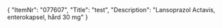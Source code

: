 {
  "ItemNr": "077607",
  "Title": "test",
  "Description": "Lansoprazol Actavis, enterokapsel, hård 30 mg"
}
